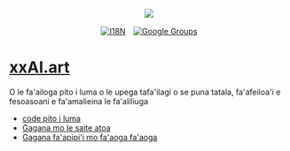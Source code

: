 <p align="center"><a href="https://wac.tax"><img src="https://cdn.jsdelivr.net/gh/wactax/img/logo.svg"/></a></p><p align="center"><a href="https://github.com/wactax/wac.tax/blob/main/doc/README.md#readme"><img alt="I18N" src="https://cdn.jsdelivr.net/gh/wactax/img/t.svg"/></a>　<a href="https://groups.google.com/u/2/g/wactax"><img alt="Google Groups" src="https://cdn.jsdelivr.net/gh/wactax/img/g-groups.svg"/></a></p>

# [xxAI.art](https://xxAI.art)

O le fa'ailoga pito i luma o le upega tafa'ilagi o se puna tatala, fa'afeiloa'i e fesoasoani e fa'amalieina le fa'aliliuga

* [code pito i luma](https://github.com/xxai-art/web)
* [Gagana mo le saite atoa](https://github.com/xxai-art/web/tree/main/i18n)
* [Gagana fa'apipi'i mo fa'aoga fa'aoga](https://github.com/wacpkg/user/tree/main/ui.i18n)
